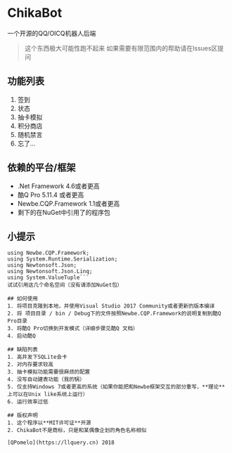 ChikaBot
========

一个开源的QQ/OICQ机器人后端

> 这个东西极大可能性跑不起来
> 如果需要有限范围内的帮助请在Issues区提问

## 功能列表
1. 签到
2. 状态
3. 抽卡模拟
4. 积分商店
5. 随机禁言
6. 忘了...

## 依赖的平台/框架
 + .Net Framework 4.6或者更高
 + 酷Q Pro 5.11.4 或者更高
 + Newbe.CQP.Framework 1.1或者更高
 + 剩下的在NuGet中引用了的程序包

## 小提示
```using System.Data.Sqlite;
using Newbe.CQP.Framework;
using System.Runtime.Serialization;
using Newtonsoft.Json;
using Newtonsoft.Json.Linq;
using System.ValueTuple```
试试引用这几个命名空间（没有请添加NuGet包）

## 如何使用
1. 将项目克隆到本地，并使用Visual Studio 2017 Community或者更新的版本编译
2. 将 项目目录 / bin / Debug下的文件按照Newbe.CQP.Framework的说明复制到酷Q Pro目录
3. 将酷Q Pro切换到开发模式（详细步骤见酷Q 文档）
4. 启动酷Q

## 缺陷列表
1. 高并发下SQLite会卡
2. 对内存要求较高
3. 抽卡模拟功能需要很麻烦的配置
4. 没写自动建表功能（我的锅）
5. 仅支持Windows 7或者更高的系统（如果你能把和Newbe框架交互的部分重写，**理论**上可以在Unix like系统上运行）
6. 运行效率过低

## 版权声明
1. 这个程序以**MIT许可证**开源
2. ChikaBot不是商标，只是和某偶像企划的角色名称相似

[QPomelo](https://llquery.cn) 2018
